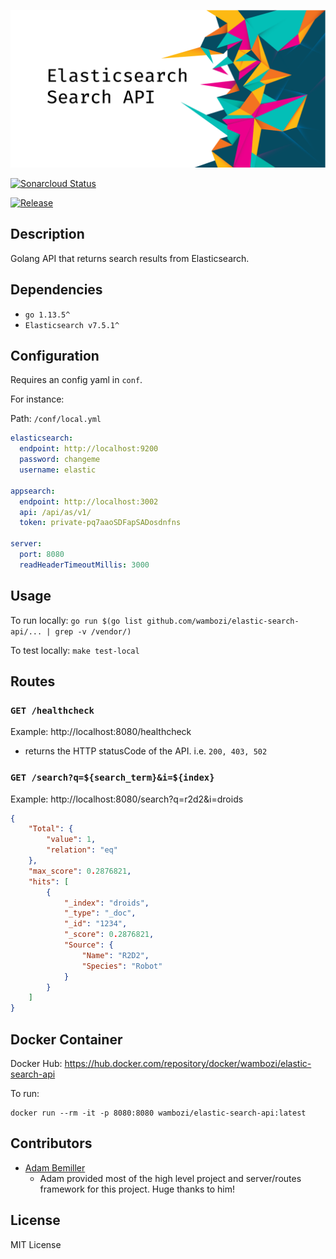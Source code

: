 ![Elasticsearch Search API](docs/img/elastic-search-api.png)

[![Sonarcloud Status](https://sonarcloud.io/api/project_badges/measure?project=wambozi_elastic-search-api&metric=coverage)](https://sonarcloud.io/dashboard?id=wambozi_elastic-search-api)

[![Release](https://github.com/wambozi/elastic-search-api/workflows/Release/badge.svg)](https://github.com/wambozi/elastic-search-api/)

## Description

Golang API that returns search results from Elasticsearch.

## Dependencies

- `go 1.13.5^`
- `Elasticsearch v7.5.1^`

## Configuration

Requires an config yaml in `conf`.

For instance:

Path: `/conf/local.yml`

```YAML
elasticsearch:
  endpoint: http://localhost:9200
  password: changeme
  username: elastic

appsearch:
  endpoint: http://localhost:3002
  api: /api/as/v1/
  token: private-pq7aaoSDFapSADosdnfns

server:
  port: 8080
  readHeaderTimeoutMillis: 3000
```

## Usage

To run locally: `go run $(go list github.com/wambozi/elastic-search-api/... | grep -v /vendor/)`

To test locally: `make test-local`

## Routes

### `GET /healthcheck`

Example: http://localhost:8080/healthcheck

- returns the HTTP statusCode of the API. i.e. `200, 403, 502`

### `GET /search?q=${search_term}&i=${index}`

Example: http://localhost:8080/search?q=r2d2&i=droids

```JSON
{
    "Total": {
        "value": 1,
        "relation": "eq"
    },
    "max_score": 0.2876821,
    "hits": [
        {
            "_index": "droids",
            "_type": "_doc",
            "_id": "1234",
            "_score": 0.2876821,
            "Source": {
                "Name": "R2D2",
                "Species": "Robot"
            }
        }
    ]
}

```

## Docker Container

Docker Hub: https://hub.docker.com/repository/docker/wambozi/elastic-search-api

To run:

```shell
docker run --rm -it -p 8080:8080 wambozi/elastic-search-api:latest
```

## Contributors

- [Adam Bemiller](https://github.com/adambemiller)
  - Adam provided most of the high level project and server/routes framework for this project. Huge thanks to him!

## License

MIT License
